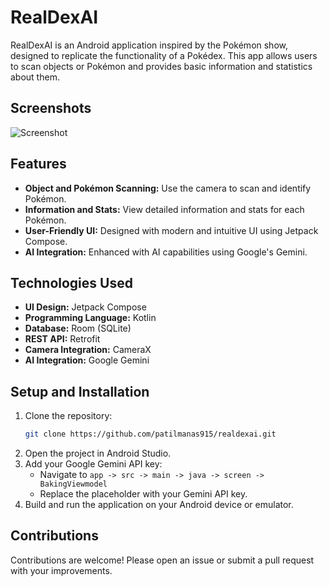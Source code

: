 # RealDexAI

RealDexAI is an Android application inspired by the Pokémon show, designed to replicate the functionality of a Pokédex. This app allows users to scan objects or Pokémon and provides basic information and statistics about them.

## Screenshots
![Screenshot](images/img1.jpeg)

## Features

- **Object and Pokémon Scanning:** Use the camera to scan and identify Pokémon.
- **Information and Stats:** View detailed information and stats for each Pokémon.
- **User-Friendly UI:** Designed with modern and intuitive UI using Jetpack Compose.
- **AI Integration:** Enhanced with AI capabilities using Google's Gemini.

## Technologies Used

- **UI Design:** Jetpack Compose
- **Programming Language:** Kotlin
- **Database:** Room (SQLite)
- **REST API:** Retrofit
- **Camera Integration:** CameraX
- **AI Integration:** Google Gemini

## Setup and Installation

1. Clone the repository:
    ```bash
    git clone https://github.com/patilmanas915/realdexai.git
    ```
2. Open the project in Android Studio.
3. Add your Google Gemini API key:
    - Navigate to `app -> src -> main -> java -> screen -> BakingViewmodel`
    - Replace the placeholder with your Gemini API key.
4. Build and run the application on your Android device or emulator.

## Contributions

Contributions are welcome! Please open an issue or submit a pull request with your improvements.
